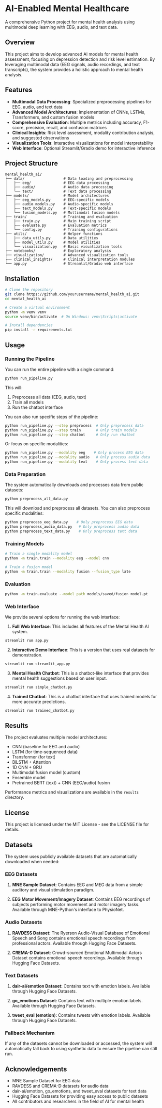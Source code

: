 # AI-Enabled Mental Healthcare

A comprehensive Python project for mental health analysis using multimodal deep learning with EEG, audio, and text data.

## Overview

This project aims to develop advanced AI models for mental health assessment, focusing on depression detection and risk level estimation. By leveraging multimodal data (EEG signals, audio recordings, and text transcripts), the system provides a holistic approach to mental health analysis.

## Features

- **Multimodal Data Processing**: Specialized preprocessing pipelines for EEG, audio, and text data
- **Advanced Model Architectures**: Implementation of CNNs, LSTMs, Transformers, and custom fusion models
- **Comprehensive Evaluation**: Multiple metrics including accuracy, F1-score, precision, recall, and confusion matrices
- **Clinical Insights**: Risk level assessment, modality contribution analysis, and suggested observations
- **Visualization Tools**: Interactive visualizations for model interpretability
- **Web Interface**: Optional Streamlit/Gradio demo for interactive inference

## Project Structure

```
mental_health_ai/
├── data/                  # Data loading and preprocessing
│   ├── eeg/               # EEG data processing
│   ├── audio/             # Audio data processing
│   └── text/              # Text data processing
├── models/                # Model architectures
│   ├── eeg_models.py      # EEG-specific models
│   ├── audio_models.py    # Audio-specific models
│   ├── text_models.py     # Text-specific models
│   └── fusion_models.py   # Multimodal fusion models
├── train/                 # Training and evaluation
│   ├── train.py           # Main training script
│   ├── evaluate.py        # Evaluation metrics
│   └── config.py          # Training configurations
├── utils/                 # Helper functions
│   ├── data_utils.py      # Data utilities
│   ├── model_utils.py     # Model utilities
│   └── visualization.py   # Basic visualization tools
├── notebooks/             # Exploratory analysis
├── visualization/         # Advanced visualization tools
├── clinical_insights/     # Clinical interpretation modules
└── app.py                 # Streamlit/Gradio web interface
```

## Installation

```bash
# Clone the repository
git clone https://github.com/yourusername/mental_health_ai.git
cd mental_health_ai

# Create a virtual environment
python -m venv venv
source venv/bin/activate  # On Windows: venv\Scripts\activate

# Install dependencies
pip install -r requirements.txt
```

## Usage

### Running the Pipeline

You can run the entire pipeline with a single command:

```bash
python run_pipeline.py
```

This will:
1. Preprocess all data (EEG, audio, text)
2. Train all models
3. Run the chatbot interface

You can also run specific steps of the pipeline:

```bash
python run_pipeline.py --step preprocess  # Only preprocess data
python run_pipeline.py --step train       # Only train models
python run_pipeline.py --step chatbot     # Only run chatbot
```

Or focus on specific modalities:

```bash
python run_pipeline.py --modality eeg    # Only process EEG data
python run_pipeline.py --modality audio   # Only process audio data
python run_pipeline.py --modality text    # Only process text data
```

### Data Preparation

The system automatically downloads and processes data from public datasets:

```bash
python preprocess_all_data.py
```

This will download and preprocess all datasets. You can also preprocess specific modalities:

```bash
python preprocess_eeg_data.py    # Only preprocess EEG data
python preprocess_audio_data.py   # Only preprocess audio data
python preprocess_text_data.py    # Only preprocess text data
   ```

### Training Models

```bash
# Train a single modality model
python -m train.train --modality eeg --model cnn

# Train a fusion model
python -m train.train --modality fusion --fusion_type late
```

### Evaluation

```bash
python -m train.evaluate --model_path models/saved/fusion_model.pt
```

### Web Interface

We provide several options for running the web interface:

1. **Full Web Interface**: This includes all features of the Mental Health AI system.

```bash
streamlit run app.py
```

2. **Interactive Demo Interface**: This is a version that uses real datasets for demonstration.

```bash
streamlit run streamlit_app.py
```

3. **Mental Health Chatbot**: This is a chatbot-like interface that provides mental health suggestions based on user input.

```bash
streamlit run simple_chatbot.py
```

4. **Trained Chatbot**: This is a chatbot interface that uses trained models for more accurate predictions.

```bash
streamlit run trained_chatbot.py
```

## Results

The project evaluates multiple model architectures:
- CNN (baseline for EEG and audio)
- LSTM (for time-sequenced data)
- Transformer (for text)
- BiLSTM + Attention
- 1D CNN + GRU
- Multimodal fusion model (custom)
- Ensemble model
- Pretrained BERT (text) + CNN (EEG/audio) fusion

Performance metrics and visualizations are available in the `results` directory.

## License

This project is licensed under the MIT License - see the LICENSE file for details.

## Datasets

The system uses publicly available datasets that are automatically downloaded when needed:

### EEG Datasets

1. **MNE Sample Dataset**: Contains EEG and MEG data from a simple auditory and visual stimulation paradigm.

2. **EEG Motor Movement/Imagery Dataset**: Contains EEG recordings of subjects performing motor movement and motor imagery tasks. Available through MNE-Python's interface to PhysioNet.

### Audio Datasets

1. **RAVDESS Dataset**: The Ryerson Audio-Visual Database of Emotional Speech and Song contains emotional speech recordings from professional actors. Available through Hugging Face Datasets.

2. **CREMA-D Dataset**: Crowd-sourced Emotional Multimodal Actors Dataset contains emotional speech recordings. Available through Hugging Face Datasets.

### Text Datasets

1. **dair-ai/emotion Dataset**: Contains text with emotion labels. Available through Hugging Face Datasets.

2. **go_emotions Dataset**: Contains text with multiple emotion labels. Available through Hugging Face Datasets.

3. **tweet_eval (emotion)**: Contains tweets with emotion labels. Available through Hugging Face Datasets.

### Fallback Mechanism

If any of the datasets cannot be downloaded or accessed, the system will automatically fall back to using synthetic data to ensure the pipeline can still run.

## Acknowledgements

- MNE Sample Dataset for EEG data
- RAVDESS and CREMA-D datasets for audio data
- dair-ai/emotion, go_emotions, and tweet_eval datasets for text data
- Hugging Face Datasets for providing easy access to public datasets
- All contributors and researchers in the field of AI for mental health
